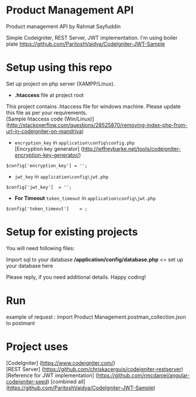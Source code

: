 # Product Management API 
Product management API by Rahmat Sayfuddin

Simple Codeigniter, REST Server, JWT implementation.
I'm using boiler plate 
https://github.com/ParitoshVaidya/CodeIgniter-JWT-Sample


Setup using this repo
=====


Set up project on php server (XAMPP/Linux). 

* **.htaccess** file at project root

This project contains .htaccess file for windows machine. Please update this file as per your requirements.  
[Sample htaccess code (Win/Linux)] (http://stackoverflow.com/questions/28525870/removing-index-php-from-url-in-codeigniter-on-mandriva)  
* `encryption_key` in `application\config\config.php`  
[Encryption key generator] (http://jeffreybarke.net/tools/codeigniter-encryption-key-generator/)  
```
$config['encryption_key'] = '';
```  

* `jwt_key` in `application\config\jwt.php`

```
$config['jwt_key']	= '';
```

* **For Timeout** `token_timeout` in `application\config\jwt.php`

```
$config['token_timeout']	= ;
```


Setup for existing projects
=====


You will need following files:

Import sql to your database
**/application/config/database.php** <= set up your database here


Please reply, if you need additional details. Happy coding!


Run
=====

example of request :
import Product Management.postman_collection.json to postmant 

Project uses 
=======
[CodeIgniter] (https://www.codeigniter.com/)  
[REST Server] (https://github.com/chriskacerguis/codeigniter-restserver)  
[Reference for JWT implementation] (https://github.com/rmcdaniel/angular-codeigniter-seed)
[combined all] (https://github.com/ParitoshVaidya/CodeIgniter-JWT-Sample)
